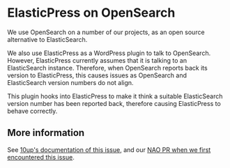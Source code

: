 # ElasticPress on OpenSearch

We use OpenSearch on a number of our projects, as an open source alternative to
ElasticSearch.

We also use ElasticPress as a WordPress plugin to talk to OpenSearch. However,
ElasticPress currently assumes that it is talking to an ElasticSearch instance.
Therefore, when OpenSearch reports back its version to ElasticPress, this causes
issues as OpenSearch and ElasticSearch version numbers do not align.

This plugin hooks into ElasticPress to make it think a suitable ElasticSearch version
number has been reported back, therefore causing ElasticPress to behave correctly.

## More information

See [10up's documentation of this issue](https://elasticpress.zendesk.com/hc/en-us/articles/16677288265741-Compatibility),
and our [NAO PR when we first encountered this issue](https://github.com/dxw/nao/pull/192).
